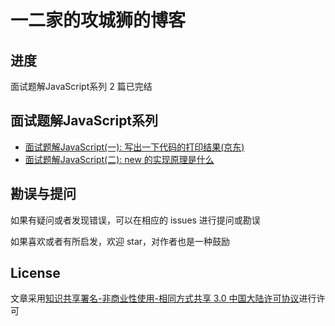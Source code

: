 # 一二家的攻城狮的博客

## 进度

面试题解JavaScript系列 2 篇已完结

## 面试题解JavaScript系列

- [面试题解JavaScript(一): 写出一下代码的打印结果(京东)](https://github.com/campcc/blog/issues/1)
- [面试题解JavaScript(二): new 的实现原理是什么](https://github.com/campcc/blog/issues/3)

## 勘误与提问

如果有疑问或者发现错误，可以在相应的 issues 进行提问或勘误

如果喜欢或者有所启发，欢迎 star，对作者也是一种鼓励

## License

文章采用[知识共享署名-非商业性使用-相同方式共享 3.0 中国大陆许可协议](http://creativecommons.org/licenses/by-nc-sa/3.0/cn/)进行许可
